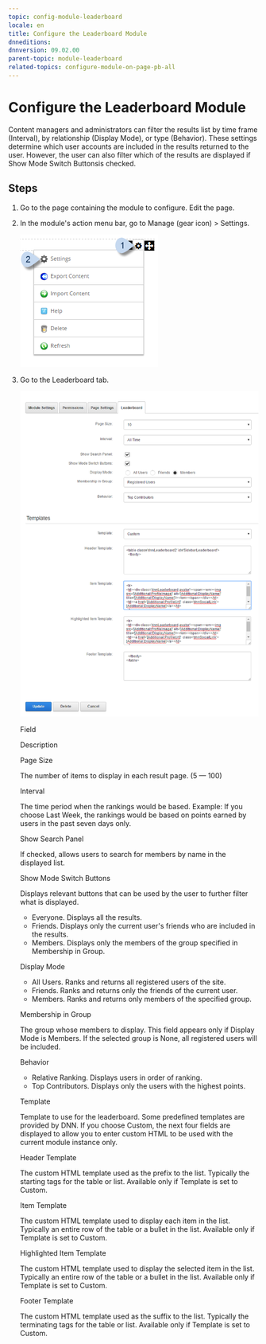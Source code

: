 ```yaml
---
topic: config-module-leaderboard
locale: en
title: Configure the Leaderboard Module
dnneditions: 
dnnversion: 09.02.00
parent-topic: module-leaderboard
related-topics: configure-module-on-page-pb-all
---
```


# Configure the Leaderboard Module

Content managers and administrators can filter the results list by time frame (Interval), by relationship (Display Mode), or type (Behavior). These settings determine which user accounts are included in the results returned to the user. However, the user can also filter which of the results are displayed if Show Mode Switch Buttonsis checked.

## Steps

1.  Go to the page containing the module to configure. Edit the page.
2.  In the module's action menu bar, go to Manage (gear icon) \> Settings.
    
      
    
    ![Manage action menu > Settings](img/scr-actionmenu-manage-settings.png)
    
      
    
3.  Go to the Leaderboard tab.
    
      
    
    ![Module Settings — Leaderboard](img/scr-modulesettings-Leaderboard.png)
    
      
    
    Field
    
    Description
    
    Page Size
    
    The number of items to display in each result page. (5 — 100)
    
    Interval
    
    The time period when the rankings would be based. Example: If you choose Last Week, the rankings would be based on points earned by users in the past seven days only.
    
    Show Search Panel
    
    If checked, allows users to search for members by name in the displayed list.
    
    Show Mode Switch Buttons
    
    Displays relevant buttons that can be used by the user to further filter what is displayed.
    
    *   Everyone. Displays all the results.
    *   Friends. Displays only the current user's friends who are included in the results.
    *   Members. Displays only the members of the group specified in Membership in Group.
    
    Display Mode
    
    *   All Users. Ranks and returns all registered users of the site.
    *   Friends. Ranks and returns only the friends of the current user.
    *   Members. Ranks and returns only members of the specified group.
    
    Membership in Group
    
    The group whose members to display. This field appears only if Display Mode is Members. If the selected group is None, all registered users will be included.
    
    Behavior
    
    *   Relative Ranking. Displays users in order of ranking.
    *   Top Contributors. Displays only the users with the highest points.
    
    Template
    
    Template to use for the leaderboard. Some predefined templates are provided by DNN. If you choose Custom, the next four fields are displayed to allow you to enter custom HTML to be used with the current module instance only.
    
    Header Template
    
    The custom HTML template used as the prefix to the list. Typically the starting tags for the table or list. Available only if Template is set to Custom.
    
    Item Template
    
    The custom HTML template used to display each item in the list. Typically an entire row of the table or a bullet in the list. Available only if Template is set to Custom.
    
    Highlighted Item Template
    
    The custom HTML template used to display the selected item in the list. Typically an entire row of the table or a bullet in the list. Available only if Template is set to Custom.
    
    Footer Template
    
    The custom HTML template used as the suffix to the list. Typically the terminating tags for the table or list. Available only if Template is set to Custom.